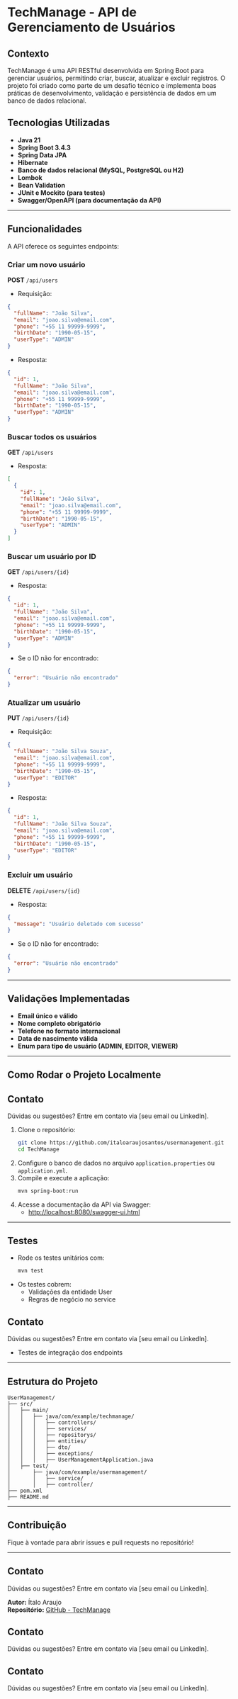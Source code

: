 # TechManage - API de Gerenciamento de Usuários

## Contexto

TechManage é uma API RESTful desenvolvida em Spring Boot para gerenciar usuários, permitindo criar, buscar, atualizar e excluir registros. O projeto foi criado como parte de um desafio técnico e implementa boas práticas de desenvolvimento, validação e persistência de dados em um banco de dados relacional.

## Tecnologias Utilizadas

- **Java 21**
- **Spring Boot 3.4.3**
- **Spring Data JPA**
- **Hibernate**
- **Banco de dados relacional (MySQL, PostgreSQL ou H2)**
- **Lombok**
- **Bean Validation**
- **JUnit e Mockito (para testes)**
- **Swagger/OpenAPI (para documentação da API)**

---

## Funcionalidades

A API oferece os seguintes endpoints:

### Criar um novo usuário
**POST** `/api/users`
- Requisição:
```json
{
  "fullName": "João Silva",
  "email": "joao.silva@email.com",
  "phone": "+55 11 99999-9999",
  "birthDate": "1990-05-15",
  "userType": "ADMIN"
}
```
- Resposta:
```json
{
  "id": 1,
  "fullName": "João Silva",
  "email": "joao.silva@email.com",
  "phone": "+55 11 99999-9999",
  "birthDate": "1990-05-15",
  "userType": "ADMIN"
}
```

### Buscar todos os usuários
**GET** `/api/users`
- Resposta:
```json
[
  {
    "id": 1,
    "fullName": "João Silva",
    "email": "joao.silva@email.com",
    "phone": "+55 11 99999-9999",
    "birthDate": "1990-05-15",
    "userType": "ADMIN"
  }
]
```

### Buscar um usuário por ID
**GET** `/api/users/{id}`
- Resposta:
```json
{
  "id": 1,
  "fullName": "João Silva",
  "email": "joao.silva@email.com",
  "phone": "+55 11 99999-9999",
  "birthDate": "1990-05-15",
  "userType": "ADMIN"
}
```
- Se o ID não for encontrado:
```json
{
  "error": "Usuário não encontrado"
}
```

### Atualizar um usuário
**PUT** `/api/users/{id}`
- Requisição:
```json
{
  "fullName": "João Silva Souza",
  "email": "joao.silva@email.com",
  "phone": "+55 11 99999-9999",
  "birthDate": "1990-05-15",
  "userType": "EDITOR"
}
```
- Resposta:
```json
{
  "id": 1,
  "fullName": "João Silva Souza",
  "email": "joao.silva@email.com",
  "phone": "+55 11 99999-9999",
  "birthDate": "1990-05-15",
  "userType": "EDITOR"
}
```

### Excluir um usuário
**DELETE** `/api/users/{id}`
- Resposta:
```json
{
  "message": "Usuário deletado com sucesso"
}
```
- Se o ID não for encontrado:
```json
{
  "error": "Usuário não encontrado"
}
```

---

## Validações Implementadas

- **Email único e válido**
- **Nome completo obrigatório**
- **Telefone no formato internacional**
- **Data de nascimento válida**
- **Enum para tipo de usuário (ADMIN, EDITOR, VIEWER)**

---

## Como Rodar o Projeto Localmente
## Contato

Dúvidas ou sugestões? Entre em contato via [seu email ou LinkedIn].


1. Clone o repositório:
   ```sh
   git clone https://github.com/italoaraujosantos/usermanagement.git
   cd TechManage
   ```
2. Configure o banco de dados no arquivo `application.properties` ou `application.yml`.
3. Compile e execute a aplicação:
   ```sh
   mvn spring-boot:run
   ```
4. Acesse a documentação da API via Swagger:
   - [http://localhost:8080/swagger-ui.html](http://localhost:8080/swagger-ui.html)

---

## Testes

- Rode os testes unitários com:
  ```sh
  mvn test
  ```
- Os testes cobrem:
  - Validações da entidade User
  - Regras de negócio no service
## Contato

Dúvidas ou sugestões? Entre em contato via [seu email ou LinkedIn].

  - Testes de integração dos endpoints

---

## Estrutura do Projeto
```
UserManagement/
├── src/
│   ├── main/
│   │   ├── java/com/example/techmanage/
│   │   │   ├── controllers/
│   │   │   ├── services/
│   │   │   ├── repositorys/
│   │   │   ├── entities/
│   │   │   ├── dto/
│   │   │   ├── exceptions/
│   │   │   ├── UserManagementApplication.java
│   ├── test/
│       ├── java/com/example/usermanagement/
│       │   ├── service/
│       │   ├── controller/
├── pom.xml
├── README.md
```

---

## Contribuição

Fique à vontade para abrir issues e pull requests no repositório!

---

## Contato

Dúvidas ou sugestões? Entre em contato via [seu email ou LinkedIn].

**Autor:** Ítalo Araujo  
**Repositório:** [GitHub - TechManage](https://github.com/italoaraujosantos/usermanagement)


## Contato

Dúvidas ou sugestões? Entre em contato via [seu email ou LinkedIn].

## Contato

Dúvidas ou sugestões? Entre em contato via [seu email ou LinkedIn].
